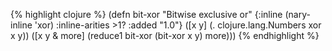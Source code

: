 {% highlight clojure %}
(defn bit-xor
  "Bitwise exclusive or"
  {:inline (nary-inline 'xor)
   :inline-arities >1?
   :added "1.0"}
  ([x y] (. clojure.lang.Numbers xor x y))
  ([x y & more]
    (reduce1 bit-xor (bit-xor x y) more)))
{% endhighlight %}
